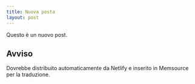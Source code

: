 ```yaml
---
title: Nuova posta
layout: post
---
```


Questo è un nuovo post.

## Avviso

Dovrebbe distribuito automaticamente da Netlify e inserito in Memsource per la traduzione.
